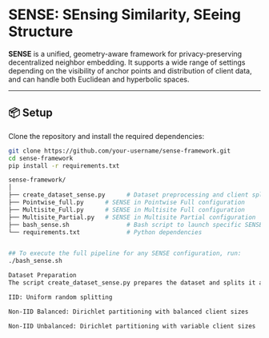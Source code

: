# SENSE: SEnsing Similarity, SEeing Structure

**SENSE** is a unified, geometry-aware framework for privacy-preserving decentralized neighbor embedding. It supports a wide range of settings depending on the visibility of anchor points and distribution of client data, and can handle both Euclidean and hyperbolic spaces.

---

## 📦 Setup

Clone the repository and install the required dependencies:

```bash
git clone https://github.com/your-username/sense-framework.git
cd sense-framework
pip install -r requirements.txt

sense-framework/
│
├── create_dataset_sense.py      # Dataset preprocessing and client splitting (IID, Non-IID Balanced/Unbalanced)
├── Pointwise_full.py      # SENSE in Pointwise Full configuration
├── Multisite_Full.py      # SENSE in Multisite Full configuration
├── Multisite_Partial.py   # SENSE in Multisite Partial configuration
├── bash_sense.sh                # Bash script to launch specific SENSE configurations
└── requirements.txt             # Python dependencies


## To execute the full pipeline for any SENSE configuration, run:
./bash_sense.sh

Dataset Preparation
The script create_dataset_sense.py prepares the dataset and splits it across clients:

IID: Uniform random splitting

Non-IID Balanced: Dirichlet partitioning with balanced client sizes

Non-IID Unbalanced: Dirichlet partitioning with variable client sizes
